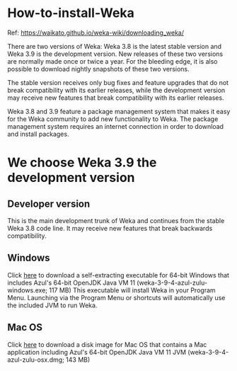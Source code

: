 # How-to-install-Weka
Ref: https://waikato.github.io/weka-wiki/downloading_weka/

There are two versions of Weka: Weka 3.8 is the latest stable version and Weka 3.9 is the development version. New releases of these two versions are normally made once or twice a year. For the bleeding edge, it is also possible to download nightly snapshots of these two versions.

The stable version receives only bug fixes and feature upgrades that do not break compatibility with its earlier releases, while the development version may receive new features that break compatibility with its earlier releases.

Weka 3.8 and 3.9 feature a package management system that makes it easy for the Weka community to add new functionality to Weka. The package management system requires an internet connection in order to download and install packages.

# We choose Weka 3.9 the development version

## Developer version
This is the main development trunk of Weka and continues from the stable Weka 3.8 code line. It may receive new features that break backwards compatibility.

## Windows
Click [here](https://sourceforge.net/projects/weka/postdownload) to download a self-extracting executable for 64-bit Windows that includes Azul's 64-bit OpenJDK Java VM 11 (weka-3-9-4-azul-zulu-windows.exe; 117 MB)
This executable will install Weka in your Program Menu. Launching via the Program Menu or shortcuts will automatically use the included JVM to run Weka.

## Mac OS
Click [here](https://sourceforge.net/projects/weka/files/weka-3-9/3.9.4/weka-3-9-4-azul-zulu-osx.dmg/download?use_mirror=nchc) to download a disk image for Mac OS that contains a Mac application including Azul's 64-bit OpenJDK Java VM 11 JVM (weka-3-9-4-azul-zulu-osx.dmg; 143 MB)
